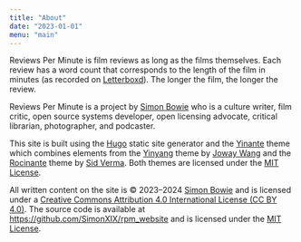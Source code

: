 ```yaml
---
title: "About"
date: "2023-01-01"
menu: "main"
---
```


Reviews Per Minute is film reviews as long as the films themselves. Each review has a word count that corresponds to the length of the film in minutes (as recorded on [Letterboxd](https://letterboxd.com/)). The longer the film, the longer the review.

Reviews Per Minute is a project by [Simon Bowie](https://simonxix.com) who is a culture writer, film critic, open source systems developer, open licensing advocate, critical librarian, photographer, and podcaster.

This site is built using the [Hugo](https://gohugo.io/) static site generator and the [Yinante](https://github.com/SimonXIX/hugo-theme-yinante) theme which combines elements from the [Yinyang](https://github.com/joway/hugo-theme-yinyang) theme by [Joway Wang](https://joway.io/) and the [Rocinante](https://github.com/mavidser/hugo-rocinante) theme by [Sid Verma](https://sidverma.io/). Both themes are licensed under the [MIT License](https://opensource.org/licenses/MIT).

All written content on the site is © 2023–2024 [Simon Bowie](https://simonxix.com) and is licensed under a [Creative Commons Attribution 4.0 International License (CC BY 4.0)](https://creativecommons.org/licenses/by/4.0/). The source code is available at https://github.com/SimonXIX/rpm_website and is licensed under the [MIT License](https://opensource.org/licenses/MIT).